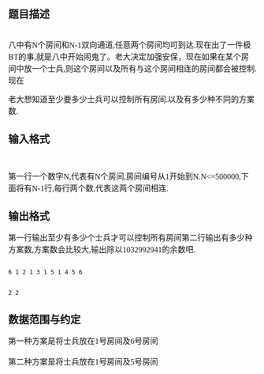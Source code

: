 ## 题目描述

<p><font face="Times New Roman" size="3"><br> 八中有N个房间和N-1双向通道,任意两个房间均可到达.现在出了一件极BT的事,就是八中开始闹鬼了。老大决定加强安保，现在如果在某个房间中放一个士兵,则这个房间以及所有与这个房间相连的房间都会被控制.现在</font></p>
<p><font face="Times New Roman" size="3">老大想知道至少要多少士兵可以控制所有房间.以及有多少种不同的方案数. <br> </font></p>
<p></p>

## 输入格式

<p> </p>
<p><font face="Times New Roman" size="3">第一行一个数字N,代表有N个房间,房间编号从1开始到N.N<=500000,下面将有N-1行,每行两个数,代表这两个房间相连. <br> </font></p>
<p></p>

## 输出格式

<p><font face="Times New Roman" size="3">第一行输出至少有多少个士兵才可以控制所有房间第二行输出有多少种方案数,方案数会比较大,输出除以1032992941的余数吧. <br> </font></p>

```input1
6 1 2 1 3 1 5 1 4 5 6
```
```output1
2 2
```
## 数据范围与约定

<p><font face="Times New Roman" size="3">第一种方案是将士兵放在1号房间及6号房间 <br><br> 第二种方案是将士兵放在1号房间及5号房间 <br><br> </font></p>

